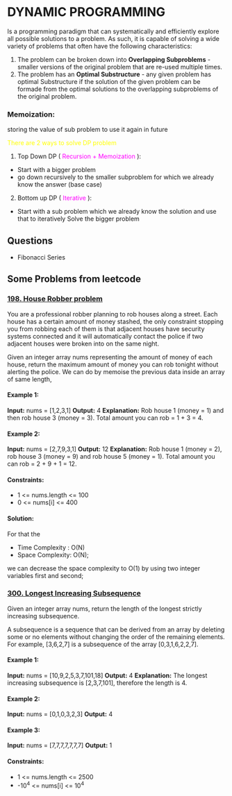 # DYNAMIC PROGRAMMING

Is a programming paradigm that can systematically and 
efficiently explore all possible solutions to a problem. 
As such, it is capable of solving a wide variety of problems 
that often have the following characteristics:

1. The problem can be broken down into **Overlapping Subproblems** - 
smaller versions of the original problem that are re-used multiple times.
2. The problem has an **Optimal Substructure** - any given problem has optimal
Substructure if the solution of the given problem can be 
formade from the optimal solutions to the overlapping subproblems of the original problem.

### Memoization: 
storing the value of sub problem to use it again in future

<p style="color: yellow">There are 2 ways to solve DP problem</p>

1. Top Down DP ( <span style="color: magenta">Recursion + Memoization</span> ):
- Start with a bigger problem
- go down recursively to the smaller subproblem for which we already know the answer 
(base case)

2. Bottom up DP ( <span style="color: magenta">Iterative</span> ):
- Start with a sub problem which we already know the solution and use that to iteratively 
Solve the bigger problem


## Questions
- Fibonacci Series

## Some Problems from leetcode

### [198. House Robber problem](https://leetcode.com/problems/house-robber/)
You are a professional robber planning to rob houses along a street. Each house has a certain amount 
of money stashed, the only constraint stopping you from robbing each of them is that adjacent houses 
have security systems connected and it will automatically contact the police if two adjacent houses 
were broken into on the same night.

Given an integer array nums representing the amount of money of each house, return the maximum amount 
of money you can rob tonight without alerting the police. We can do by memoise the previous data inside 
an array of same length, 

#### Example 1:
**Input:** nums = [1,2,3,1]
**Output:** 4
**Explanation:** Rob house 1 (money = 1) and then rob house 3 (money = 3).
Total amount you can rob = 1 + 3 = 4.

#### Example 2:
**Input:** nums = [2,7,9,3,1]
**Output:** 12
**Explanation:** Rob house 1 (money = 2), rob house 3 (money = 9) and rob house 5 (money = 1).
Total amount you can rob = 2 + 9 + 1 = 12.

#### Constraints:
- 1 <= nums.length <= 100
- 0 <= nums[i] <= 400
#### Solution: 
For that the 

- Time Complexity : O(N)
- Space Complexity: O(N);

we can decrease the space complexity to O(1) by using two integer variables first and second;

### [300. Longest Increasing Subsequence](https://leetcode.com/problems/longest-increasing-subsequence/)

Given an integer array nums, return the length of the longest strictly increasing subsequence.

A subsequence is a sequence that can be derived from an array by deleting some or no 
elements without changing the order of the remaining elements. For example, [3,6,2,7] 
is a subsequence of the array [0,3,1,6,2,2,7].

#### Example 1:
**Input:** nums = [10,9,2,5,3,7,101,18]
**Output:** 4
**Explanation:** The longest increasing subsequence is [2,3,7,101], therefore the 
length is 4.

#### Example 2:
**Input:** nums = [0,1,0,3,2,3]
**Output:** 4

#### Example 3:
**Input:** nums = [7,7,7,7,7,7,7]
**Output:** 1

#### Constraints:
- 1 <= nums.length <= 2500
- -10<sup>4</sup> <= nums[i] <= 10<sup>4</sup>

